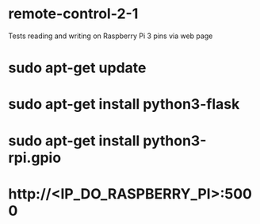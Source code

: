 # remote-control-2-1
 Tests reading and writing on Raspberry Pi 3 pins via web page
 # sudo apt-get update
 # sudo apt-get install python3-flask
 # sudo apt-get install python3-rpi.gpio
 # http://<IP_DO_RASPBERRY_PI>:5000
